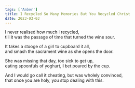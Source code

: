 ```yaml
---  
tags: ['Amber']
title: I Recycled So Many Memories But You Recycled Christ
date: 2023-03-03
---
```


I never realised how much I recycled,  
till it was the passage of time that turned the wine sour.

It takes a stooge of a girl to cupboard it all,  
and smash the sacrament wine as she opens the door.

She was missing that day, too sick to get up,  
eating spoonfuls of yoghurt, I bet poured by the cup.

And I would go call it cheating, but was wholely convinced,  
that once you are holy, you stop dealing with this.
